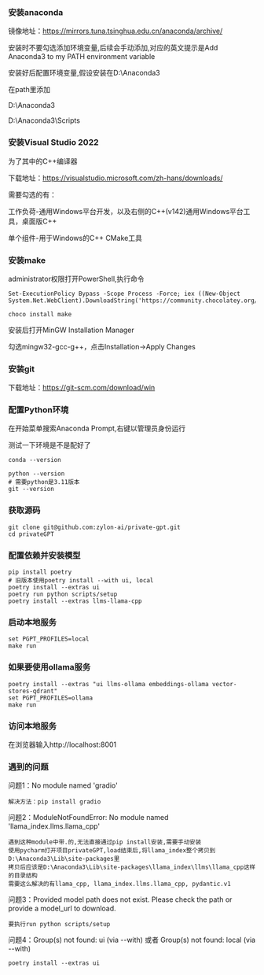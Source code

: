 ### 安装anaconda
镜像地址：https://mirrors.tuna.tsinghua.edu.cn/anaconda/archive/

安装时不要勾选添加环境变量,后续会手动添加,对应的英文提示是Add Anaconda3 to my PATH environment variable

安装好后配置环境变量,假设安装在D:\Anaconda3

在path里添加

D:\Anaconda3

D:\Anaconda3\Scripts

### 安装Visual Studio 2022
为了其中的C++编译器

下载地址：https://visualstudio.microsoft.com/zh-hans/downloads/

需要勾选的有：

工作负荷-通用Windows平台开发，以及右侧的C++(v142)通用Windows平台工具，桌面版C++

单个组件-用于Windows的C++ CMake工具

### 安装make
administrator权限打开PowerShell,执行命令
```shell
Set-ExecutionPolicy Bypass -Scope Process -Force; iex ((New-Object System.Net.WebClient).DownloadString('https://community.chocolatey.org/install.ps1'))

choco install make
```

安装后打开MinGW Installation Manager

勾选mingw32-gcc-g++，点击Installation->Apply Changes

### 安装git
下载地址：https://git-scm.com/download/win

### 配置Python环境

在开始菜单搜索Anaconda Prompt,右键以管理员身份运行

测试一下环境是不是配好了

```shell
conda --version

python --version
# 需要python是3.11版本
git --version
```

### 获取源码
```shell
git clone git@github.com:zylon-ai/private-gpt.git
cd privateGPT
```

### 配置依赖并安装模型
```shell
pip install poetry
# 旧版本使用poetry install --with ui, local
poetry install --extras ui
poetry run python scripts/setup
poetry install --extras llms-llama-cpp
```

### 启动本地服务
```shell
set PGPT_PROFILES=local
make run
```
### 如果要使用ollama服务
```shell
poetry install --extras "ui llms-ollama embeddings-ollama vector-stores-qdrant"
set PGPT_PROFILES=ollama
make run
```

### 访问本地服务
在浏览器输入http://localhost:8001

### 遇到的问题
问题1：No module named 'gradio'
```text
解决方法：pip install gradio
```
问题2：ModuleNotFoundError: No module named 'llama_index.llms.llama_cpp'
```text
遇到这种module中带.的,无法直接通过pip install安装,需要手动安装
使用pycharm打开项目privateGPT,load结束后,将llama_index整个拷贝到D:\Anaconda3\Lib\site-packages里
拷贝后应该是D:\Anaconda3\Lib\site-packages\llama_index\llms\llama_cpp这样的目录结构
需要这么解决的有llama_cpp, llama_index.llms.llama_cpp, pydantic.v1
```
问题3：Provided model path does not exist. Please check the path or provide a model_url to download.
```text
要执行run python scripts/setup
```
问题4：Group(s) not found: ui (via --with) 或者 Group(s) not found: local (via --with)
```text
poetry install --extras ui
```